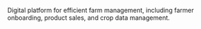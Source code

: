 Digital platform for efficient farm management, including farmer onboarding, product sales, and crop data management. 
